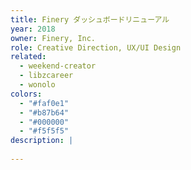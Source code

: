 ```yaml
---
title: Finery ダッシュボードリニューアル
year: 2018
owner: Finery, Inc.
role: Creative Direction, UX/UI Design
related:
  - weekend-creator
  - libzcareer
  - wonolo
colors:
  - "#faf0e1"
  - "#b87b64"
  - "#000000"
  - "#f5f5f5"
description: |
  
---
```

